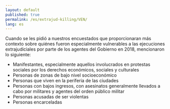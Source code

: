 ```yaml
---
layout: default
published: true
permalink: /es/extrajud-killing/VEN/
lang: es
---
```


Cuando se les pidió a nuestros encuestados que proporcionaran más contexto sobre quiénes fueron especialmente vulnerables a las ejecuciones extrajudiciales por parte de los agentes del Gobierno en 2018, mencionaron lo siguiente:
-	Manifestantes, especialmente aquellos involucrados en protestas sociales por los derechos económicos, sociales y culturales
-	Personas de zonas de bajo nivel socioeconómico
-	Personas que viven en la periferia de las ciudades
-	Personas con bajos ingresos, con asesinatos generalmente llevados a cabo por militares y agentes del orden público militar
-	Personas acusadas de ser violentas
-	Personas encarceladas

